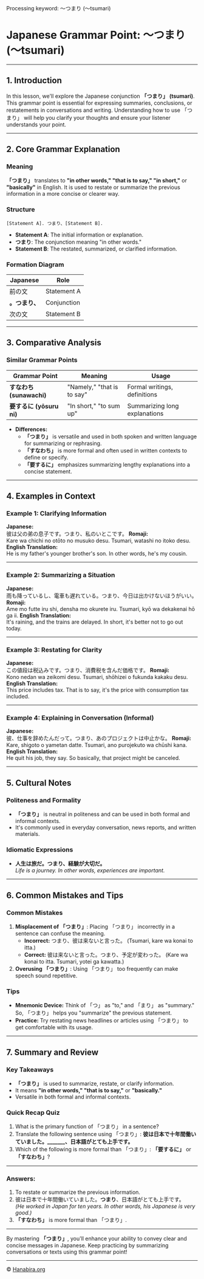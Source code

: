 Processing keyword: ～つまり (〜tsumari)
# Japanese Grammar Point: ～つまり (〜tsumari)


---
## 1. Introduction
In this lesson, we'll explore the Japanese conjunction **「つまり」 (tsumari)**. This grammar point is essential for expressing summaries, conclusions, or restatements in conversations and writing. Understanding how to use 「つまり」 will help you clarify your thoughts and ensure your listener understands your point.

---
## 2. Core Grammar Explanation
### Meaning
**「つまり」** translates to **"in other words," "that is to say," "in short,"** or **"basically"** in English. It is used to restate or summarize the previous information in a more concise or clearer way.
### Structure
```
[Statement A]. つまり、[Statement B].
```
- **Statement A**: The initial information or explanation.
- **つまり**: The conjunction meaning "in other words."
- **Statement B**: The restated, summarized, or clarified information.
### Formation Diagram
| Japanese            | Role            |
|---------------------|-----------------|
| 前の文               | Statement A     |
| **。つまり、**       | Conjunction     |
| 次の文               | Statement B     |
---
## 3. Comparative Analysis
### Similar Grammar Points
| Grammar Point           | Meaning                   | Usage                                |
|-------------------------|---------------------------|--------------------------------------|
| **すなわち (sunawachi)** | "Namely," "that is to say" | Formal writings, definitions         |
| **要するに (yōsuru ni)** | "In short," "to sum up"    | Summarizing long explanations        |
- **Differences:**
  - **「つまり」** is versatile and used in both spoken and written language for summarizing or rephrasing.
  - **「すなわち」** is more formal and often used in written contexts to define or specify.
  - **「要するに」** emphasizes summarizing lengthy explanations into a concise statement.
---
## 4. Examples in Context
### Example 1: Clarifying Information
**Japanese:**  
彼は父の弟の息子です。つまり、私のいとこです。
**Romaji:**  
Kare wa chichi no otōto no musuko desu. Tsumari, watashi no itoko desu.
**English Translation:**  
He is my father's younger brother's son. In other words, he's my cousin.

---
### Example 2: Summarizing a Situation
**Japanese:**  
雨も降っているし、電車も遅れている。つまり、今日は出かけないほうがいい。
**Romaji:**  
Ame mo futte iru shi, densha mo okurete iru. Tsumari, kyō wa dekakenai hō ga ii.
**English Translation:**  
It's raining, and the trains are delayed. In short, it's better not to go out today.

---
### Example 3: Restating for Clarity
**Japanese:**  
この値段は税込みです。つまり、消費税を含んだ価格です。
**Romaji:**  
Kono nedan wa zeikomi desu. Tsumari, shōhizei o fukunda kakaku desu.
**English Translation:**  
This price includes tax. That is to say, it's the price with consumption tax included.

---
### Example 4: Explaining in Conversation (Informal)
**Japanese:**  
彼、仕事を辞めたんだって。つまり、あのプロジェクトは中止かな。
**Romaji:**  
Kare, shigoto o yametan datte. Tsumari, ano purojekuto wa chūshi kana.
**English Translation:**  
He quit his job, they say. So basically, that project might be canceled.

---
## 5. Cultural Notes
### Politeness and Formality
- **「つまり」** is neutral in politeness and can be used in both formal and informal contexts.
- It's commonly used in everyday conversation, news reports, and written materials.
### Idiomatic Expressions
- **人生は旅だ。つまり、経験が大切だ。**  
  *Life is a journey. In other words, experiences are important.*
---
## 6. Common Mistakes and Tips
### Common Mistakes
1. **Misplacement of 「つまり」**: Placing 「つまり」 incorrectly in a sentence can confuse the meaning.
   - **Incorrect:** つまり、彼は来ないと言った。 (Tsumari, kare wa konai to itta.)
   - **Correct:** 彼は来ないと言った。つまり、予定が変わった。 (Kare wa konai to itta. Tsumari, yotei ga kawatta.)
2. **Overusing 「つまり」**: Using 「つまり」 too frequently can make speech sound repetitive.
### Tips
- **Mnemonic Device:** Think of 「つ」 as "to," and 「まり」 as "summary." So, 「つまり」 helps you "summarize" the previous statement.
- **Practice:** Try restating news headlines or articles using 「つまり」 to get comfortable with its usage.
---
## 7. Summary and Review
### Key Takeaways
- **「つまり」** is used to summarize, restate, or clarify information.
- It means **"in other words," "that is to say,"** or **"basically."**
- Versatile in both formal and informal contexts.
### Quick Recap Quiz
1. What is the primary function of 「つまり」 in a sentence?
2. Translate the following sentence using 「つまり」:
   **彼は日本で十年間働いていました。_______、日本語がとても上手です。**
3. Which of the following is more formal than 「つまり」: **「要するに」** or **「すなわち」**?
---
### Answers:
1. To restate or summarize the previous information.
2. 彼は日本で十年間働いていました。**つまり**、日本語がとても上手です。  
   *(He worked in Japan for ten years. In other words, his Japanese is very good.)*
3. **「すなわち」** is more formal than 「つまり」.
---
By mastering **「つまり」**, you'll enhance your ability to convey clear and concise messages in Japanese. Keep practicing by summarizing conversations or texts using this grammar point!


---

© [Hanabira.org](https://hanabira.org)
